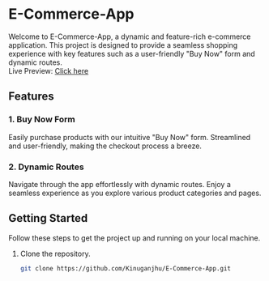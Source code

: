 # E-Commerce-App

Welcome to E-Commerce-App, a dynamic and feature-rich e-commerce application. This project is designed to provide a seamless shopping experience with key features such as a user-friendly "Buy Now" form and dynamic routes.</br>
Live Preview: <a href = 'https://helpful-maamoul-ff7564.netlify.app/'>Click here </a>

## Features

### 1. Buy Now Form
Easily purchase products with our intuitive "Buy Now" form. Streamlined and user-friendly, making the checkout process a breeze.

### 2. Dynamic Routes
Navigate through the app effortlessly with dynamic routes. Enjoy a seamless experience as you explore various product categories and pages.

## Getting Started

Follow these steps to get the project up and running on your local machine.

1. Clone the repository.
   ```bash
   git clone https://github.com/Kinuganjhu/E-Commerce-App.git
